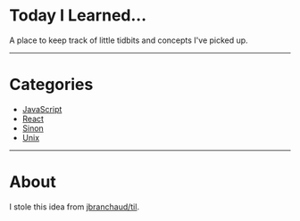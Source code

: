 # Today I Learned...

A place to keep track of little tidbits and concepts I've picked up.

---

# Categories

* [JavaScript](javascript/)
* [React](react/)
* [Sinon](sinon/)
* [Unix](unix/)

---

# About

I stole this idea from [jbranchaud/til](https://github.com/jbranchaud/til).
